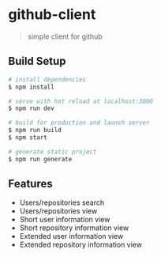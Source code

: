 
# github-client

> simple client for github

## Build Setup

``` bash
# install dependencies
$ npm install

# serve with hot reload at localhost:3000
$ npm run dev

# build for production and launch server
$ npm run build
$ npm start

# generate static project
$ npm run generate
```

## Features
 
- Users/repositories search
- Users/repositories view
- Short user information view
- Short repository information view
- Extended user information view
- Extended repository information view


